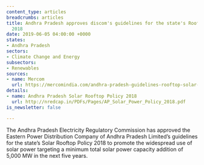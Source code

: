 ```yaml
---
content_type: articles
breadcrumbs: articles
title: Andhra Pradesh approves discom's guidelines for the state's Rooftop Solar Policy
  2018
date: 2019-06-05 04:00:00 +0000
states:
- Andhra Pradesh
sectors:
- Climate Change and Energy
subsectors:
- Renewables
sources:
- name: Mercom
  url: https://mercomindia.com/andhra-pradesh-guidelines-rooftop-solar-policy/
details:
- name: Andhra Pradesh Solar Rooftop Policy 2018
  url: http://nredcap.in/PDFs/Pages/AP_Solar_Power_Policy_2018.pdf
is_newsletter: false

---
```

The Andhra Pradesh Electricity Regulatory Commission has approved the Eastern Power Distribution Company of Andhra Pradesh Limited’s guidelines for the state’s Solar Rooftop Policy 2018 to promote the widespread use of solar power targeting a minimum total solar power capacity addition of 5,000 MW in the next five years.

